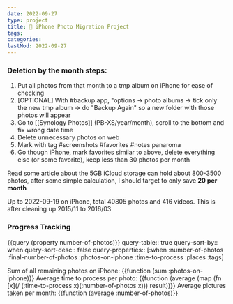 ```yaml
---
date: 2022-09-27
type: project
title: 📲 iPhone Photo Migration Project
tags:
categories:
lastMod: 2022-09-27
---
```

### Deletion by the month steps:

1. Put all photos from that month to a tmp album on iPhone for ease of checking
2. [OPTIONAL] With #backup app, "options -> photo albums -> tick only the new tmp album -> do "Backup Again" so a new folder with those photos will appear
4. Go to [[Synology Photos]] (PB-XS/year/month), scroll to the bottom and fix wrong date time
5. Delete unnecessary photos on web
6. Mark with tag #screenshots #favorites #notes panaroma  
7. Go though iPhone, mark favorites similar to above, delete everything else (or some favorite), keep less than 30 photos per month

Read some article about the 5GB iCloud storage can hold about 800-3500 photos, after some simple calculation, I should target to only save **20 per month**

Up to 2022-09-19 on iPhone, total 40805 photos and 416 videos. This is after cleaning up 2015/11 to 2016/03



### Progress Tracking

{{query (property number-of-photos)}}
query-table:: true
query-sort-by:: when
query-sort-desc:: false
query-properties:: [:when :number-of-photos :final-number-of-photos :photos-on-iphone :time-to-process :places :tags]

Sum of all remaining photos on iPhone: {{function (sum :photos-on-iphone)}}
Average time to process per photo: {{function (average (map (fn [x](/ (:time-to-process x)(:number-of-photos x))) result))}} 
Average pictures taken per month: {{function (average :number-of-photos)}}
